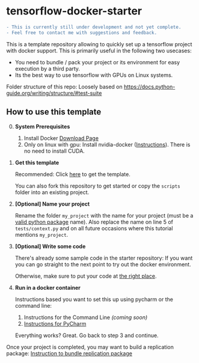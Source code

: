 # tensorflow-docker-starter
```diff
- This is currently still under development and not yet complete. 
- Feel free to contact me with suggestions and feedback. 
```

This is a template repository allowing to quickly set up a tensorflow project
with docker support. This is primarily useful in the following two usecases:

- You need to bundle / pack your project or its environment for easy execution by a third party.
- Its the best way to use tensorflow with GPUs on Linux systems.


Folder structure of this repo: 
Loosely based on https://docs.python-guide.org/writing/structure/#test-suite

## How to use this template

0. **System Prerequisites**
    1. Install Docker [Download Page](https://docs.docker.com/get-docker/)
    2. Only on linux with gpu:  Install nvidia-docker ([Instructions](https://github.com/NVIDIA/nvidia-docker)).
    There is no need to install CUDA.
    
1. **Get this template**

    Recommended: Click [here](https://github.com/MiWeiss/tf-docker-starter/generate) to get the template.
    
    You can also fork this repository to get started or copy the `scripts` folder into an existing project.
    
2. **[Optional] Name your project**
    
    Rename the folder `my_project` with the name for your project 
    (must be a [valid python package](https://visualgit.readthedocs.io/en/latest/pages/naming_convention.html#packages) 
    name). 
    Also replace the name on line 5 of `tests/context.py` and on all future occasions where
    this tutorial mentions `my_project`. 
    
3. **[Optional] Write some code**

    There's already some sample code in the starter repository:
    If you want you can go straight to the next point to try out the docker environment.

    Otherwise, make sure to put your code at [the right place](./tutorials/where_to_put_code.md).
    
    
4. **Run in a docker container**

    Instructions based you want to set this up using pycharm or the command line: 
    1. Instructions for the Command Line *(coming soon)*
    2. [Instructions for PyCharm](./tutorials/building-with-pycharm.md)
    
    Everything works? Great. Go back to step 3 and continue.
    

    
Once your project is completed, you may want to build a replication package: 
[Instruction to bundle replication package](./tutorials/build-replication-package.md)
    
    

